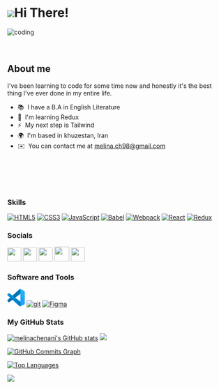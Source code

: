 ![](https://user-images.githubusercontent.com/18350557/176309783-0785949b-9127-417c-8b55-ab5a4333674e.gif)Hi There!
======================================================================================================================================

<img align="left" alt="coding" width="400" src="https://user-images.githubusercontent.com/59734313/157189039-c09b3e38-9f42-42c0-ab54-14f1574190a7.gif"/>

<br>
<br>
<br>

About me
--------

I've been learning to code for some time now and honestly it's the best thing I've ever done in my entire life.

*   📚  I have a B.A in English Literature
*   🧠  I'm learning Redux
*   ⚡  My next step is Tailwind
*   🌍  I'm based in khuzestan, Iran
*   ✉️  You can contact me at [melina.ch98@gmail.com](mailto:melina.ch98@gmail.com)

<br>
<br>
<br>
<br>


### Skills

<p align="left">
<a href="https://developer.mozilla.org/en-US/docs/Glossary/HTML5" target="_blank" rel="noreferrer"><img src="https://raw.githubusercontent.com/danielcranney/readme-generator/main/public/icons/skills/html5-colored.svg" width="36" height="36" alt="HTML5" /></a>
<a href="https://www.w3.org/TR/CSS/#css" target="_blank" rel="noreferrer"><img src="https://raw.githubusercontent.com/danielcranney/readme-generator/main/public/icons/skills/css3-colored.svg" width="36" height="36" alt="CSS3" /></a>
<a href="https://developer.mozilla.org/en-US/docs/Web/JavaScript" target="_blank" rel="noreferrer"><img src="https://raw.githubusercontent.com/danielcranney/readme-generator/main/public/icons/skills/javascript-colored.svg" width="36" height="36" alt="JavaScript" /></a>
<a href="https://babeljs.io/" target="_blank" rel="noreferrer"><img src="https://raw.githubusercontent.com/danielcranney/readme-generator/main/public/icons/skills/babel-colored.svg" width="36" height="36" alt="Babel" /></a>
<a href="https://webpack.js.org/" target="_blank" rel="noreferrer"><img src="https://raw.githubusercontent.com/danielcranney/readme-generator/main/public/icons/skills/webpack-colored.svg" width="36" height="36" alt="Webpack" /></a>
<a href="https://reactjs.org/" target="_blank" rel="noreferrer"><img src="https://raw.githubusercontent.com/danielcranney/readme-generator/main/public/icons/skills/react-colored.svg" width="36" height="36" alt="React" /></a> 
<a href="https://redux.js.org/" target="_blank" rel="noreferrer"><img src="https://raw.githubusercontent.com/danielcranney/readme-generator/main/public/icons/skills/redux-colored.svg" width="36" height="36" alt="Redux" /></a>
</P>


### Socials

<p align="left"> <a href="https://discord.com/users/Leen#0127" target="_blank" rel="noreferrer"><img src="https://raw.githubusercontent.com/danielcranney/readme-generator/main/public/icons/socials/discord.svg" width="32" height="32" /></a> <a href="https://www.github.com/melinachenani" target="_blank" rel="noreferrer"><img src="https://raw.githubusercontent.com/danielcranney/readme-generator/main/public/icons/socials/github.svg" width="32" height="32" /></a> <a href="https://www.linkedin.com/in/Melina Chenani" target="_blank" rel="noreferrer"><img src="https://raw.githubusercontent.com/danielcranney/readme-generator/main/public/icons/socials/linkedin.svg" width="32" height="32" /></a> <a href="https://t.me/me_lina_m" target="_blank" rel="noreferrer"><img src="https://user-images.githubusercontent.com/49933115/139837223-bf23d3a9-4638-4e17-994a-ac8678d5f517.png" width="34" height="34"></a> <a href="https://www.stackoverflow.com/users/melinach98" target="_blank" rel="noreferrer"><img src="https://raw.githubusercontent.com/danielcranney/readme-generator/main/public/icons/socials/stackoverflow.svg" width="32" height="32" /></a> </p>

### Software and Tools

<p align="left"> <a href="https://code.visualstudio.com/" target="_blank" rel="noreferrer"><img src="https://github.com/devicons/devicon/blob/master/icons/vscode/vscode-original.svg" title="vscode" alt="vscode" width="40" height="40"/></a> <a href="https://git-scm.com/" target="_blank" rel="noreferrer"><img src="https://www.vectorlogo.zone/logos/git-scm/git-scm-icon.svg" alt="git" width="40" height="40"/></a> <a href="https://www.figma.com/" target="_blank" rel="noreferrer"><img src="https://raw.githubusercontent.com/danielcranney/readme-generator/main/public/icons/skills/figma-colored.svg" width="40" height="40" alt="Figma" /></a></p>


### My GitHub Stats

<a href="http://www.github.com/melinachenani"><img src="https://github-readme-stats.vercel.app/api?username=melinachenani&showicons=true&hide=&count_private=true&title_color=ec4899&text_color=000000&icon_color=0891b2&bg_color=ffffff&hide_border=true&show_icons=true" alt="melinachenani's GitHub stats" /></a>
<a href="http://www.github.com/melinachenani"><img src="https://github-readme-streak-stats.herokuapp.com/?user=melinachenani&stroke=000000&background=ffffff&ring=ec4899&fire=ec4899&currStreakNum=000000&currStreakLabel=ec4899&sideNums=000000&sideLabels=000000&dates=000000&hide_border=true" /></a>

<a href="http://www.github.com/melinachenani"><img src="https://github-readme-activity-graph.cyclic.app/graph?username=melinachenani&bg_color=ffffff&color=000000&line=0891b2&point=000000&area_color=ffffff&area=true&hide_border=true&custom_title=GitHub%20Commits%20Graph" alt="GitHub Commits Graph" /></a>


<a href="https://github.com/melinachenani" align="left"><img src="https://github-readme-stats.vercel.app/api/top-langs/?username=melinachenani&langs_count=10&title_color=ec4899&text_color=000000&icon_color=0891b2&bg_color=ffffff&hide_border=true&locale=en&custom_title=Top%20%Languages" alt="Top Languages" /></a>

[![](https://visitcount.itsvg.in/api?id=melinachenani&label=Profile%20Views&color=5&icon=0&pretty=true)](https://visitcount.itsvg.in)
